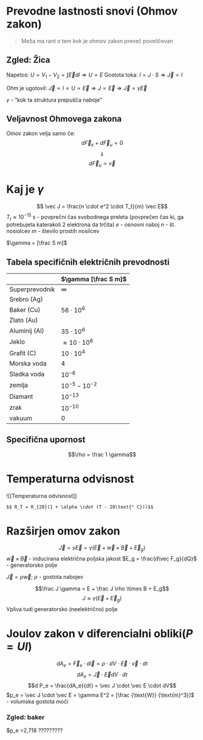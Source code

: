 # Prevodne lastnosti snovi (Ohmov zakon)
> Meža ma rant o tem kok je ohmov zakon preveč poveličevan

## Zgled: Žica
Napetos: $U = V_1 - V_2 = \int \vec E dl \Rightarrow U \propto E$
Gostota toka: $I = J \cdot S \Rightarrow \vec J \propto I$

Ohm je ugotovil: $\vec J \propto I \propto U \propto \vec E \Rightarrow J \propto \vec E \Rightarrow \vec J = \gamma \vec E$

$\gamma$ - “kok ta struktura prepušča naboje”


## Veljavnost Ohmovega zakona
Omov zakon velja samo če:
$$d\vec F_e + d \vec F_u = 0$$
$$\Downarrow$$
$$d \vec F_u \propto \vec v$$

# Kaj je $\gamma$
$$ \vec J = \frac{n \cdot e^2 \cdot T_t}{m} \vec E$$
$T_t \approx 10^{-15} \text{ s}$ - povprečni čas svobodnega preleta (povprečen čas ki, ga potrebujeta katerakoli 2 elektrona da trčita)
$e$ - osnovni naboj
$n$ - št. nosiolcev
$m$ - število prostih nosilcev

$\gamma = [\frac S m]$

## Tabela specifičnih električnih prevodnosti

|                | $\gamma [\frac S m]$      |
| -------------- | ------------------------- |
| Superprevodnik | $\infty$                  |
| Srebro (Ag)    |                           |
| Baker (Cu)     | $56 \cdot 10^{6}$         |
| Zlato (Au)     |                           |
| Aluminij (Al)  | $35 \cdot 10^{6}$         |
| Jeklo          | $\approx 10 \cdot 10^{6}$ |
| Grafit (C)     | $10 \cdot 10^{4}$         |
| Morska voda    | 4                         |
| Sladka voda    | $10^{-6}$                 |
| zemlja         | $10^{-5} - 10^{-2}$       |
| Diamant        | $10^{-13}$                |
| zrak           | $10^{-10}$                |
| vakuum         | 0                         |

## Specifična upornost
$$\rho = \frac 1 \gamma$$

# Temperaturna odvisnost
![[Temperaturna odvisnost]]

	$$ R_T = R_{20}(1 + \alpha \cdot (T - 20\text{° C}))$$

# Razširjen omov zakon

$$\vec J = \gamma \vec E = \gamma (\vec E + \vec w \times \vec B + \vec E_g)$$
$\vec w \times \vec B$ - inducirana električna poljska jakost
$E_g = \frac{d\vec F_g}{dQ}$ - generatorsko polje

$\vec J = \rho \vec w$; $\rho$ - gostota nabojev

$$\frac J \gamma = E + \frac J \rho \times B + E_g$$
$$J \approx \gamma(\vec E + \vec E_g)$$
Vpliva tudi generatorsko (neelektrično) polje

# Joulov zakon v diferencialni obliki($P = UI$)

$$dA_e = \vec F_e \cdot d \vec l = \rho \cdot dV \cdot \vec E \cdot \vec v \cdot dt$$
$$dA_e = \vec J \cdot \vec E dV \cdot dt$$
$$d P_e = \frac{dA_e}{dt} = \vec J \cdot \vec E \cdot dV$$
$p_e = \vec J \cdot \vec E = \gamma E^2 = [\frac {\text{W}} {\text{m}^3}]$ - volumska gostota moči
###  Zgled: baker
$p_e =2,718 ?????????

